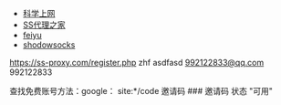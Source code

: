 * [科学上网 ](http://www.jianshu.com/notebooks/1387861/latest)
* [SS代理之家](http://www.zxcv.info/)
* [feiyu](http://ss.feiyugo.com/)
* [shodowsocks](https://portal.shadowsocks.com/)

https://ss-proxy.com/register.php
zhf asdfasd 992122833@qq.com 992122833

查找免费账号方法：google： site:*/code 邀请码 ### 邀请码 状态 "可用"
